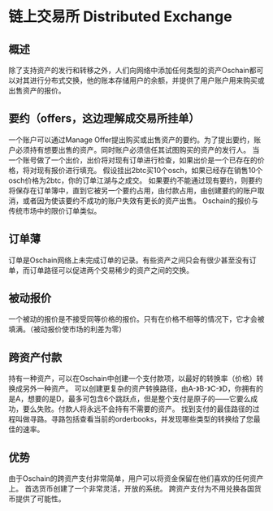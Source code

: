 # 链上交易所 Distributed Exchange

## 概述
除了支持资产的发行和转移之外，人们向网络中添加任何类型的资产Oschain都可以对其进行分布式交换，他的账本存储用户的余额，并提供了用户账户用来购买或出售资产的报价。

## 要约（offers，这边理解成交易所挂单）
一个账户可以通过Manage Offer提出购买或出售资产的要约。为了提出要约，账户必须持有想要出售的资产。同时账户必须信任其试图购买的资产的发行人。
当一个账号做了一个出价，出价将对现有订单进行检查，如果出价是一个已存在的价格，将对现有报价进行填充。
假设挂出2btc买10个osch，如果已经存在销售10个osch价格为2btc，你的订单江湖与之成交。
如果要约不能通过现有要约，则要约将保存在订单簿中，直到它被另一个要约占用，由付款占用，由创建要约的账户取消，或者因为使该要约不成功的账户失效有更长的资产出售。
Oschain的报价与传统市场中的限价订单类似。

## 订单薄
订单是Oschain网络上未完成订单的记录。有些资产之间只会有很少甚至没有订单，而订单路径可以促进两个交易稀少的资产之间的交换。

## 被动报价
一个被动的报价是不接受同等价格的报价。只有在价格不相等的情况下，它才会被填满。（被动报价使市场的利差为零）

## 跨资产付款
持有一种资产，可以在Oschain中创建一个支付款项，以最好的转换率（价格）转换成另外一种资产。
可以创建更复杂的资产转换路径，由A-》B-》C-》D，你拥有的是A，想要的是D，最多可包含6个跳跃点，但是整个支付是原子的——它要么成功，要么失败。付款人将永远不会持有不需要的资产。
找到支付的最佳路径的过程叫做寻路。寻路包括查看当前的orderbooks，并发现哪些类型的转换给了您最佳的速率。

## 优势
由于Oschain的跨资产支付非常简单，用户可以将资金保留在他们喜欢的任何资产上。 首选货币创建了一个非常灵活，开放的系统。
跨资产支付为不用兑换各国货币提供了可能性。
